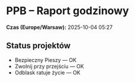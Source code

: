 # PPB – Raport godzinowy
**Czas (Europe/Warsaw):** 2025-10-04 05:27

## Status projektów
- Bezpieczny Pieszy — OK
- Zwolnij przy przejściu — OK
- Odblask ratuje życie — OK

